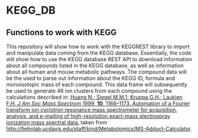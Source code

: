 <h1>KEGG_DB</h1>
<h2>Functions to work with KEGG</h2>

This repository will show how to work with the KEGGREST library to import and manipulate data coming from the KEGG database.
Essentially, the code will show how to use the KEGG database REST API to download information about all compounds listed in 
the KEGG database, as well as information about all human and mouse metabolic pathways. The compound data will be the used to 
parse out information about the KEGG ID, formula and monoisotopic mass of each compound. This data frame will subsequently be 
used to generate 46 ion clusters from each compound using the calculations described in: 
<a href="http://dx.doi.org/10.1016/S1044-0305(99)00089-6"> Huang N.; Siegel M.M.1; Kruppa G.H.; Laukien F.H. 
<i>J Am Soc Mass Spectrom</i> <u>1999</u>, <b>10</b>, 1166–1173. Automation of a Fourier transform ion cyclotron resonance mass spectrometer for acquisition, analysis, 
and e-mailing of high-resolution exact-mass electrospray ionization mass spectral data.</a>
taken from <a href = "http://fiehnlab.ucdavis.edu/staff/kind/Metabolomics/MS-Adduct-Calculator">http://fiehnlab.ucdavis.edu/staff/kind/Metabolomics/MS-Adduct-Calculator</a>.

